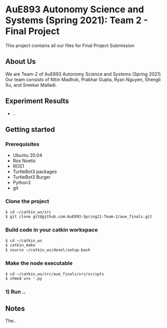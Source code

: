 # AuE893 Autonomy Science and Systems (Spring 2021): Team 2 - Final Project

This project contains all our files for Final Project Submission

## About Us

We are Team-2 of AuE893 Autonomy Science and Systems (Spring 2021). Our team consists of Nitin Madhok, Prakhar Gupta, Ryan Nguyen, Shengli Xu, and Sreekar Malladi.

## Experiment Results

- ..

## Getting started

### Prerequisites

- Ubuntu 20.04
- Ros Noetic
- ROS1
- TurtleBot3 packages
- TurtleBot3 Burger
- Python3
- git

### Clone the project

```bash
$ cd ~/catkin_ws/src
$ git clone git@github.com:AuE893-Spring21-Team-2/aue_finals.git
```

### Build code in your catkin workspace

```bash
$ cd ~/catkin_ws
$ catkin_make
$ source ~/catkin_ws/devel/setup.bash
```

### Make the node executable

```bash
$ cd ~/catkin_ws/src/aue_finals/src/scripts
$ chmod u+x *.py
```

### 1) Run ..


## Notes

The..

